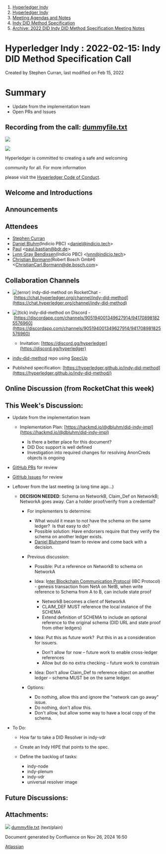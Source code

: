 1. [Hyperledger Indy](index.html)
2. [Hyperledger Indy](Hyperledger-Indy_19464194.html)
3. [Meeting Agendas and Notes](Meeting-Agendas-and-Notes_19464715.html)
4. [Indy DID Method Specification](Indy-DID-Method-Specification_19465516.html)
5. [Archive: 2022 DID Indy DID Method Specification Meeting Notes](19465839.html)

# Hyperledger Indy : 2022-02-15: Indy DID Method Specification Call

Created by Stephen Curran, last modified on Feb 15, 2022

# Summary

- Update from the implementation team
- Open PRs and Issues

## Recording from the call: [dummyfile.txt](#)

![](https://wiki.hyperledger.org/download/attachments/29034696/Antitrustnotice.png?version=1&modificationDate=1581695654000&api=v2)

![](https://wiki.hyperledger.org/download/attachments/2392771/welcome.png?version=2&modificationDate=1572450107000&api=v2)

Hyperledger is committed to creating a safe and welcoming

community for all. For more information

please visit the [Hyperledger Code of Conduct](https://lf-hyperledger.atlassian.net/wiki/spaces/HYP/pages/19595281/Hyperledger+Code+of+Conduct).

## Welcome and Introductions

## Announcements

## Attendees

- [Stephen Curran](https://lf-hyperledger.atlassian.net/wiki/people/557058:d676f135-ecd6-465b-b7eb-f87976bf4569?ref=confluence)
- [Daniel Bluhm](https://lf-hyperledger.atlassian.net/wiki/people/712020:c322d585-d6d2-4479-a990-b91fac45db1c?ref=confluence)(Indicio PBC) &lt;daniel@indicio.tech&gt;
- [Paul](https://lf-hyperledger.atlassian.net/wiki/people/6096f0170b80a600693aeaf3?ref=confluence) &lt;paul.bastian@bdr.de&gt;
- [Lynn Gray Bendixsen](https://lf-hyperledger.atlassian.net/wiki/people/618ec0fbe1b3e0006978ab61?ref=confluence)(Indicio PBC) &lt;lynn@indicio.tech&gt;
- [Christian Bormann](https://lf-hyperledger.atlassian.net/wiki/people/712020:402bd53a-7b29-43cf-927d-955c323c7ed7?ref=confluence)(Robert Bosch GmbH) &lt;ChristianCarl.Bormann@de.bosch.com&gt;

## Collaboration Channels

- ![(error)](images/icons/emoticons/error.png) indy-did-method on RocketChat - [https://chat.hyperledger.org/channel/indy-did-method](https://chat.hyperledger.org/channel/indy-did-method)
- ![(tick)](images/icons/emoticons/check.png) indy-did-method on Discord - [https://discordapp.com/channels/905194001349627914/941708981825576960](https://discordapp.com/channels/905194001349627914/941708981825576960)
  
  - Invitation: [https://discord.gg/hyperledger](https://discord.gg/hyperledger)
- [indy-did-method](https://github.com/hyperledger/indy-did-method) repo using [SpecUp](https://github.com/decentralized-identity/spec-up)
- Published specification: [https://hyperledger.github.io/indy-did-method](https://hyperledger.github.io/indy-did-method/)

## Online Discussion (from RocketChat this week)

## This Week's Discussion:

- Update from the implementation team
  
  - Implementation Plan: [https://hackmd.io/@dbluhm/did-indy-impl](https://hackmd.io/@dbluhm/did-indy-impl)
    
    - Is there a better place for this document?
    - DID Doc support is well defined
    - Investigation into required changes for resolving AnonCreds objects is ongoing
- [GitHub PRs](https://github.com/hyperledger/indy-did-method/pulls) for review
- [GitHub Issues](https://github.com/hyperledger/indy-did-method/issues) for review
- Leftover from the last meeting (a long time ago...)
  
  - **DECISION NEEDED**: Schema on NetworkB, Claim\_Def on NetworkB; NetworkA goes away. Can a holder proof/verify from a credential?
    
    - For implementers to determine:
      
      - What would it mean to not have the schema on the same ledger?  Is that easy to do?
      - Possible solution: Have endorsers require that they verify the schema on another ledger exists.
      - [Daniel Bluhm](https://lf-hyperledger.atlassian.net/wiki/people/712020:c322d585-d6d2-4479-a990-b91fac45db1c?ref=confluence)and team to review and come back with a decision.
    - Previous discussion:
      
      - Possible: Put a reference on NetworkB to schema on NetworkA
      - Idea: I[nter Blockchain Communication Protocol](https://ibcprotocol.org/) (IBC Protocol) - genesis transaction from NetA on NetB, when write reference to Schema from A to B, can include state proof
        
        - NetworkB becomes a client of NetworkA
        - CLAIM\_DEF MUST reference the local instance of the SCHEMA
        - Extend definition of SCHEMA to include an optional reference to the original schema (DID URL and state proof from other ledgers)
      - Idea: Put this as future work?  Put this in as a consideration for issuers.
        
        - Don't allow for now – future work to enable cross-ledger references
        - Allow but do no extra checking – future work to constrain
      - Idea: Don't allow Claim\_Def to reference object on another ledger – schema MUST be on the same ledger.
    - Options:
      
      - Do nothing, allow this and ignore the "network can go away" issue.
      - Do nothing, don't allow this.
      - Don't allow, but allow some way to have a local copy of the schema.
- To Do:
  
  - How far to take a DID Resolver in indy-vdr
  - Create an Indy HIPE that points to the spec.
  - Define the backlog of tasks:
    
    - indy-node
    - indy-plenum
    - indy-vdr
    - universal resolver image

## Future Discussions:

## Attachments:

![](images/icons/bullet_blue.gif) [dummyfile.txt](attachments/19464554/19465996.txt) (text/plain)

Document generated by Confluence on Nov 26, 2024 16:50

[Atlassian](http://www.atlassian.com/)
